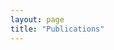 ```yaml
---
layout: page
title: "Publications"
--- 
```


<script src="https://bibbase.org/show?bib=https://autonomy-and-verification-uol.github.io/hubpubs.bib&jsonp=1&group0=year"></script>
